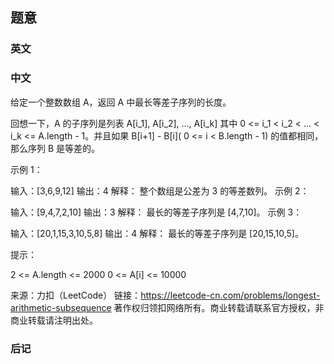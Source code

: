## 题意

### 英文

### 中文

给定一个整数数组 A，返回 A 中最长等差子序列的长度。

回想一下，A 的子序列是列表 A[i_1], A[i_2], ..., A[i_k] 其中 0 <= i_1 < i_2 < ... < i_k <= A.length - 1。并且如果 B[i+1] - B[i]( 0 <= i < B.length - 1) 的值都相同，那么序列 B 是等差的。

 

示例 1：

输入：[3,6,9,12]
输出：4
解释： 
整个数组是公差为 3 的等差数列。
示例 2：

输入：[9,4,7,2,10]
输出：3
解释：
最长的等差子序列是 [4,7,10]。
示例 3：

输入：[20,1,15,3,10,5,8]
输出：4
解释：
最长的等差子序列是 [20,15,10,5]。


提示：

2 <= A.length <= 2000
0 <= A[i] <= 10000


来源：力扣（LeetCode）
链接：https://leetcode-cn.com/problems/longest-arithmetic-subsequence
著作权归领扣网络所有。商业转载请联系官方授权，非商业转载请注明出处。

### 后记